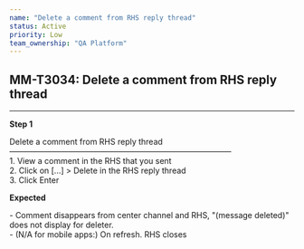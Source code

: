 ```yaml
---
name: "Delete a comment from RHS reply thread"
status: Active
priority: Low
team_ownership: "QA Platform"
---
```


## MM-T3034: Delete a comment from RHS reply thread

---

**Step 1**

Delete a comment from RHS reply thread\
————————————————————————————\
1\. View a comment in the RHS that you sent\
2\. Click on \[...] > Delete in the RHS reply thread\
3\. Click Enter

**Expected**

\- Comment disappears from center channel and RHS, "(message deleted)" does not display for deleter.\
\- (N/A for mobile apps:) On refresh. RHS closes
